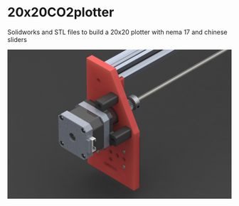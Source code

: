 # 20x20CO2plotter
Solidworks and STL files to build a 20x20 plotter with nema 17 and chinese sliders

![alt text](https://github.com/ccadic/20x20CO2plotter/blob/master/images/slider-with-nema17b.JPG)
